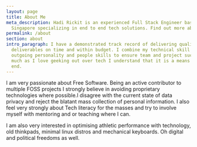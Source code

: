 ```yaml
---
layout: page
title: About Me
meta_description: Hadi Rickit is an experienced Full Stack Engineer based in
  Singapore specializing in end to end tech solutions. Find out more about him.
permalink: /about
section: about
intro_paragraph: I have a demonstrated track record of delivering quality
  deliverables on time and within budget. I combine my technical skill with my
  outgoing personality and people skills to ensure team and project success. As
  much as I love geeking out over tech I understand that it is a means to an
  end.
---
```

I am very passionate about Free Software. Being an active contributor to multiple FOSS projects I strongly believe in avoiding proprietary technologies where possible.I disagree with the current state of data privacy and reject the blatant mass collection of personal information. I also feel very strongly about Tech literacy for the masses and try to involve myself with mentoring and or teaching where I can.

I am also very interested in optimising athletic performance with technology, old thinkpads, minimal linux distros and mechanical keyboards. Oh digital and political freedoms as well.